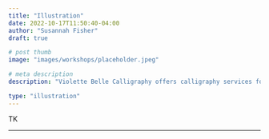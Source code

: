 ```yaml
---
title: "Illustration"
date: 2022-10-17T11:50:40-04:00
author: "Susannah Fisher"
draft: true

# post thumb
image: "images/workshops/placeholder.jpeg"

# meta description
description: "Violette Belle Calligraphy offers calligraphy services for personal stationery, weddings, and other life events."

type: "illustration"
---
```


TK

---
